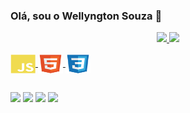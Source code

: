### Olá, sou o Wellyngton Souza 👋

<div align="center">
  <a href="https://github.com/wellyngtonsouza">
  <img height="180em" src="https://github-readme-stats.vercel.app/api?username=wellyngtonsouza&show_icons=true&theme=dracula&include_all_commits=true&count_private=true"/>
  <img height="180em" src="https://github-readme-stats.vercel.app/api/top-langs/?username=wellyngtonsouza&layout=compact&langs_count=7&theme=dracula"/>
</div>
  
  <div style="display: inline_block"><br>
  <img align="center" alt="wellyngton-Js" height="30" width="40" src="https://raw.githubusercontent.com/devicons/devicon/master/icons/javascript/javascript-plain.svg">

  <img align="center" alt="wellyngton-HTML" height="30" width="40" src="https://raw.githubusercontent.com/devicons/devicon/master/icons/html5/html5-original.svg">
  <img align="center" wellyngton" height="30" width="40" src="https://raw.githubusercontent.com/devicons/devicon/master/icons/css3/css3-original.svg">
</div>
  
  ##
 
  <div>
    <a href="https://www.linkedin.com/in/wellyngton-souza" target="_blank"><img src="https://img.shields.io/badge/-LinkedIn-%230077B5?style=for-the-badge&logo=linkedin&logoColor=white" target="_blank"></a>
    <a href="https://api.whatsapp.com/send?phone=5591985909475" target="_blank"><img src="https://img.shields.io/badge/WhatsApp-25D366?style=for-the-badge&logo=whatsapp&logoColor=white" target="_blank"></a>
  <a href="https://www.instagram.com/invites/contact/?i=1bdxkaa0vjmq2&utm_content=287qakr" target="_blank"><img src="https://img.shields.io/badge/-Instagram-%23E4405F?style=for-the-badge&logo=instagram&logoColor=white" target="_blank"></a> 
  <a href = "mailto:wellyngtonmonteiro84@gmail.com"><img src="https://img.shields.io/badge/-Gmail-%23333?style=for-the-badge&logo=gmail&logoColor=white" target="_blank"></a>
    </div>
  
